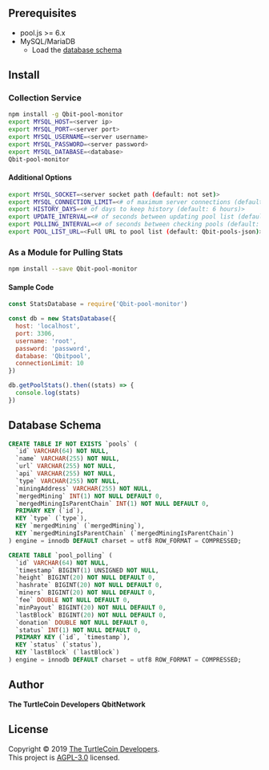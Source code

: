 
<h1 align="center"></h1>
<p>
 
</p>

## Prerequisites

* pool.js >= 6.x
* MySQL/MariaDB
  * Load the [database schema](#database-schema)

## Install



### Collection Service

```sh
npm install -g Qbit-pool-monitor
export MYSQL_HOST=<server ip>
export MYSQL_PORT=<server port>
export MYSQL_USERNAME=<server username>
export MYSQL_PASSWORD=<server password>
export MYSQL_DATABASE=<database>
Qbit-pool-monitor
```

#### Additional Options

```sh
export MYSQL_SOCKET=<server socket path (default: not set)>
export MYSQL_CONNECTION_LIMIT=<# of maximum server connections (default: 10)>
export HISTORY_DAYS=<# of days to keep history (default: 6 hours)>
export UPDATE_INTERVAL=<# of seconds between updating pool list (default: 1 hour)>
export POLLING_INTERVAL=<# of seconds between checking pools (default: 15s)>
export POOL_LIST_URL=<Full URL to pool list (default: Qbit-pools-json)>
```

### As a Module for Pulling Stats

```sh
npm install --save Qbit-pool-monitor
```

#### Sample Code

```javascript
const StatsDatabase = require('Qbit-pool-monitor')

const db = new StatsDatabase({
  host: 'localhost',
  port: 3306,
  username: 'root',
  password: 'password',
  database: 'Qbitpool',
  connectionLimit: 10
})

db.getPoolStats().then((stats) => {
  console.log(stats)
})
```

## Database Schema

```sql
CREATE TABLE IF NOT EXISTS `pools` (
  `id` VARCHAR(64) NOT NULL, 
  `name` VARCHAR(255) NOT NULL, 
  `url` VARCHAR(255) NOT NULL, 
  `api` VARCHAR(255) NOT NULL, 
  `type` VARCHAR(255) NOT NULL, 
  `miningAddress` VARCHAR(255) NOT NULL, 
  `mergedMining` INT(1) NOT NULL DEFAULT 0, 
  `mergedMiningIsParentChain` INT(1) NOT NULL DEFAULT 0,
  PRIMARY KEY (`id`),
  KEY `type` (`type`), 
  KEY `mergedMining` (`mergedMining`), 
  KEY `mergedMiningIsParentChain` (`mergedMiningIsParentChain`)
) engine = innodb DEFAULT charset = utf8 ROW_FORMAT = COMPRESSED;

CREATE TABLE `pool_polling` (
  `id` VARCHAR(64) NOT NULL, 
  `timestamp` BIGINT(1) UNSIGNED NOT NULL, 
  `height` BIGINT(20) NOT NULL DEFAULT 0, 
  `hashrate` BIGINT(20) NOT NULL DEFAULT 0, 
  `miners` BIGINT(20) NOT NULL DEFAULT 0, 
  `fee` DOUBLE NOT NULL DEFAULT 0, 
  `minPayout` BIGINT(20) NOT NULL DEFAULT 0, 
  `lastBlock` BIGINT(20) NOT NULL DEFAULT 0, 
  `donation` DOUBLE NOT NULL DEFAULT 0, 
  `status` INT(1) NOT NULL DEFAULT 0,
  PRIMARY KEY (`id`, `timestamp`), 
  KEY `status` (`status`), 
  KEY `lastBlock` (`lastBlock`)
) engine = innodb DEFAULT charset = utf8 ROW_FORMAT = COMPRESSED;
```

## Author

**The TurtleCoin Developers**
**QbitNetwork**

## License

Copyright © 2019 [The TurtleCoin Developers](https://github.com/QbitNetwork).<br />
This project is [AGPL-3.0](https://github.com/QbitNetwork/cryptodira/blob/master/LICENSE) licensed.
